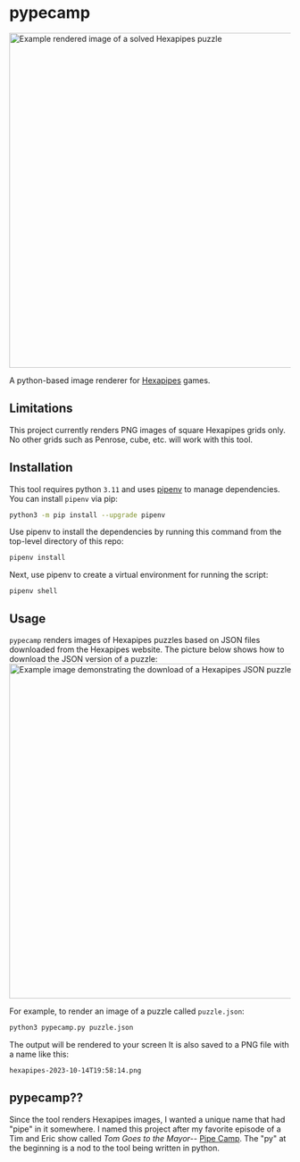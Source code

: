 # pypecamp

 <img src="https://github.com/bxbrenden/pypecamp/blob/main/images/solved_example.png" width=600px alt="Example rendered image of a solved Hexapipes puzzle">

A python-based image renderer for [Hexapipes](https://hexapipes.vercel.app/square/5) games.

## Limitations
This project currently renders PNG images of square Hexapipes grids only.
No other grids such as Penrose, cube, etc. will work with this tool.

## Installation
This tool requires python `3.11` and uses [pipenv](https://pipenv.pypa.io/en/latest/) to manage dependencies.
You can install `pipenv` via pip:
```bash
python3 -m pip install --upgrade pipenv
```

Use pipenv to install the dependencies by running this command from the top-level directory of this repo:
```bash
pipenv install
```

Next, use pipenv to create a virtual environment for running the script:
```
pipenv shell
```

## Usage
`pypecamp` renders images of Hexapipes puzzles based on JSON files downloaded from the Hexapipes website.
The picture below shows how to download the JSON version of a puzzle:
<img src="https://github.com/bxbrenden/pypecamp/blob/main/images/download-json.png" alt="Example image demonstrating the download of a Hexapipes JSON puzzle" width=600px>

For example, to render an image of a puzzle called `puzzle.json`:
```bash
python3 pypecamp.py puzzle.json
```

The output will be rendered to your screen
It is also saved to a PNG file with a name like this:
```
hexapipes-2023-10-14T19:58:14.png
```

## pypecamp??
Since the tool renders Hexapipes images, I wanted a unique name that had "pipe" in it somewhere.
I named this project after my favorite episode of a Tim and Eric show called _Tom Goes to the Mayor_-- [Pipe Camp](https://www.imdb.com/title/tt0726060/).
The "py" at the beginning is a nod to the tool being written in python.
